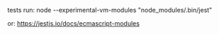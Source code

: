 tests run:
node --experimental-vm-modules "node_modules/.bin/jest"

or:
https://jestjs.io/docs/ecmascript-modules
